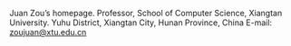 Juan Zou’s homepage.
Professor,
School of Computer Science, Xiangtan University.
Yuhu District, Xiangtan City, Hunan Province, China
E-mail: zoujuan@xtu.edu.cn
